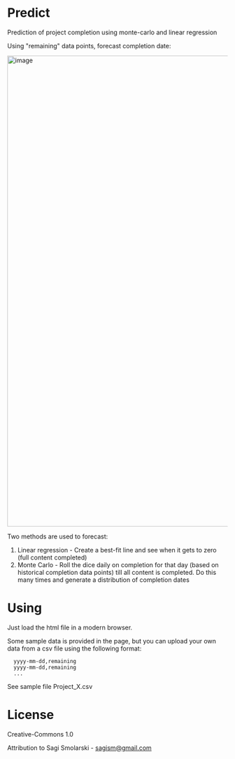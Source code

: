 # Predict
Prediction of project completion using monte-carlo and linear regression

Using "remaining" data points, forecast completion date:

<img width="1076" alt="image" src="https://github.com/user-attachments/assets/56b96c82-87e5-4b8a-bd37-a7826cf7bb5e" />

Two methods are used to forecast:

  1. Linear regression - Create a best-fit line and see when it gets to zero (full content completed)
  2. Monte Carlo - Roll the dice daily on completion for that day (based on historical completion data points) till all content is completed. Do this many times and generate a distribution of completion dates

# Using

Just load the html file in a modern browser.

Some sample data is provided in the page, but you can upload your own data from a csv file using the following format:

```
  yyyy-mm-dd,remaining
  yyyy-mm-dd,remaining
  ...
```

See sample file Project_X.csv

# License

Creative-Commons 1.0

Attribution to Sagi Smolarski - sagism@gmail.com
